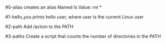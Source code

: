 #0-alias creates an alias Named ls Value: rm *

#1-hello_you prints hello user, where user is the current Linux user

#2-path Add /action to the PATH

#3-paths Create a script that counts the number of directories in the PATH
